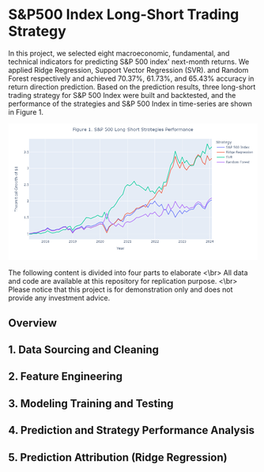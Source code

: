 # S&P500 Index Long-Short Trading Strategy
In this project, we selected eight macroeconomic, fundamental, and technical indicators for predicting S&amp;P 500 index' next-month returns. We applied Ridge Regression, Support Vector Regression (SVR). and Random Forest respectively and achieved 70.37%, 61.73%, and 65.43% accuracy in return direction prediction. Based on the prediction results, three long-short trading strategy for S&P 500 Index were built and backtested, and the performance of the strategies and S&P 500 Index in time-series are shown in Figure 1.

![alt text](plots/figure1_strategy_performance.png)

The following content is divided into four parts to elaborate <\br>
All data and code are available at this repository for replication purpose. <\br>
Please notice that this project is for demonstration only and does not provide any investment advice.


## Overview


## 1. Data Sourcing and Cleaning
## 2. Feature Engineering
## 3. Modeling Training and Testing
## 4. Prediction and Strategy Performance Analysis
## 5. Prediction Attribution (Ridge Regression)
